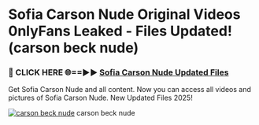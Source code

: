 # Sofia Carson Nude Original Videos 0nlyFans Leaked - Files Updated! (carson beck nude)

<h3>🔴 CLICK HERE 🌐==►► <a href="https://tinyurl.com/2p9ay9w9" rel="nofollow">Sofia Carson Nude Updated Files</a></h3>

Get Sofia Carson Nude and all content. Now you can access all videos and pictures of Sofia Carson Nude. New Updated Files 2025!

[![carson beck nude](https://i.imgur.com/KQgVmj3.gif)](https://tinyurl.com/2p9ay9w9)
carson beck nude